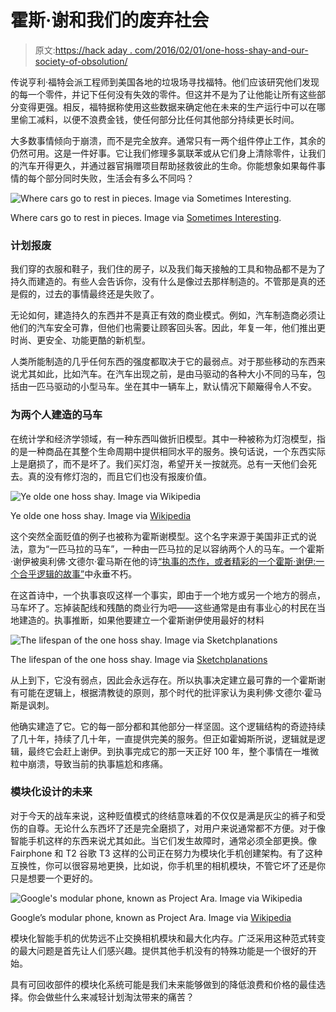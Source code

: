 # 霍斯·谢和我们的废弃社会

> 原文:[https://hack aday . com/2016/02/01/one-hoss-shay-and-our-society-of-obsolution/](https://hackaday.com/2016/02/01/one-hoss-shay-and-our-society-of-obsolescence/)

传说亨利·福特会派工程师到美国各地的垃圾场寻找福特。他们应该研究他们发现的每一个零件，并记下任何没有失效的零件。但这并不是为了让他能让所有这些部分变得更强。相反，福特据称使用这些数据来确定他在未来的生产运行中可以在哪里偷工减料，以便不浪费金钱，使任何部分比任何其他部分持续更长时间。

大多数事情倾向于崩溃，而不是完全放弃。通常只有一两个组件停止工作，其余的仍然可用。这是一件好事。它让我们修理多氯联苯或从它们身上清除零件，让我们的汽车开得更久，并通过器官捐赠项目帮助拯救彼此的生命。你能想象如果每件事情的每个部分同时失败，生活会有多么不同吗？

![Where cars go to rest in pieces. Image via Sometimes Interesting.](../Images/82ecb9017c1b1f228bbf7cfd90d73887.png)

Where cars go to rest in pieces. Image via [Sometimes Interesting](http://sometimes-interesting.com/2014/04/23/worlds-largest-old-car-junkyard-old-car-city-u-s-a/).

### 计划报废

我们穿的衣服和鞋子，我们住的房子，以及我们每天接触的工具和物品都不是为了持久而建造的。有些人会告诉你，没有什么是像过去那样制造的。不管那是真的还是假的，过去的事情最终还是失败了。

无论如何，建造持久的东西并不是真正有效的商业模式。例如，汽车制造商必须让他们的汽车安全可靠，但他们也需要让顾客回头客。因此，年复一年，他们推出更时尚、更安全、功能更酷的新机型。

人类所能制造的几乎任何东西的强度都取决于它的最弱点。对于那些移动的东西来说尤其如此，比如汽车。在汽车出现之前，是由马驱动的各种大小不同的马车，包括由一匹马驱动的小型马车。坐在其中一辆车上，默认情况下颠簸得令人不安。

### 为两个人建造的马车

在统计学和经济学领域，有一种东西叫做折旧模型。其中一种被称为灯泡模型，指的是一种商品在其整个生命周期中提供相同水平的服务。换句话说，一个东西实际上是磨损了，而不是坏了。我们买灯泡，希望开关一按就亮。总有一天他们会死去。真的没有修灯泡的，而且它们也没有报废价值。

![Ye olde one hoss shay. Image via Wikipedia](../Images/60212bf306ac4aceab42b17882f8a8dc.png)

Ye olde one hoss shay. Image via [Wikipedia](https://en.wikipedia.org/wiki/One-horse_shay#/media/File:Old_One_Horse_Shay.jpg)

这个突然全面贬值的例子也被称为霍斯谢模型。这个名字来源于美国非正式的说法，意为“一匹马拉的马车”，一种由一匹马拉的足以容纳两个人的马车。一个霍斯·谢伊被奥利佛·文德尔·霍马斯在他的诗[“执事的杰作，或者精彩的一个霍斯·谢伊:一个合乎逻辑的故事”](http://www.eldritchpress.org/owh/shay.html)中永垂不朽。

在这首诗中，一个执事哀叹这样一个事实，即由于一个地方或另一个地方的弱点，马车坏了。忘掉装配线和残酷的商业行为吧——这些通常是由有事业心的村民在当地建造的。执事推断，如果他要建立一个霍斯谢伊使用最好的材料

![The lifespan of the one hoss shay. Image via Sketchplanations](../Images/d6211637d4fed94aff46252356d7a25a.png)

The lifespan of the one hoss shay. Image via [Sketchplanations](http://www.sketchplanations.com/post/80117003391/the-one-hoss-shay-refers-to-a-poem-about-a-cart)

从上到下，它没有弱点，因此会永远存在。所以执事决定建立最可靠的一个霍斯谢有可能在逻辑上，根据清教徒的原则，那个时代的批评家认为奥利佛·文德尔·霍马斯是讽刺。

他确实建造了它。它的每一部分都和其他部分一样坚固。这个逻辑结构的奇迹持续了几十年，持续了几十年，一直提供完美的服务。但正如霍姆斯所说，逻辑就是逻辑，最终它会赶上谢伊。到执事完成它的那一天正好 100 年，整个事情在一堆微粒中崩溃，导致当前的执事尴尬和疼痛。

### 模块化设计的未来

对于今天的战车来说，这种贬值模式的终结意味着的不仅仅是满是灰尘的裤子和受伤的自尊。无论什么东西坏了还是完全磨损了，对用户来说通常都不方便。对于像智能手机这样的东西来说尤其如此。当它们发生故障时，通常必须全部更换。像 Fairphone 和 T2 谷歌 T3 这样的公司正在努力为模块化手机创建架构。有了这种互换性，你可以很容易地更换，比如说，你手机里的相机模块，不管它坏了还是你只是想要一个更好的。

![Google's modular phone, known as Project Ara. Image via Wikipedia](../Images/a371f6511eb7abb2feafa1d425204ddb.png)

Google’s modular phone, known as Project Ara. Image via [Wikipedia](https://en.wikipedia.org/wiki/Project_Ara#/media/File:Project_Ara_scattered_parts.png)

模块化智能手机的优势远不止交换相机模块和最大化内存。广泛采用这种范式转变的最大问题是首先让人们感兴趣。提供其他手机没有的特殊功能是一个很好的开始。

具有可回收部件的模块化系统可能是我们未来能够做到的降低浪费和价格的最佳选择。你会做些什么来减轻计划淘汰带来的痛苦？